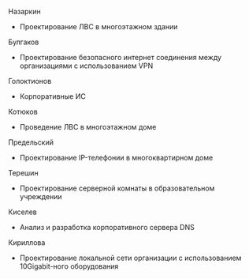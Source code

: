 Назаркин

+ Проектирование ЛВС в многоэтажном здании



Булгаков

+ Проектирование безопасного интернет соединения между организациями с использованием VPN



Голоктионов

+ Корпоративные ИС



Котюков

+ Проведение ЛВС в многоэтажном доме



Предельский

+ Проектирование IP-телефонии в многоквартирном доме



Терешин

+ Проектирование серверной комнаты в образовательном учреждении



Киселев

+ Анализ и разработка корпоративного сервера DNS



Кириллова

+ Проектирование локальной сети организации с использованием 10Gigabit-ного оборудования
